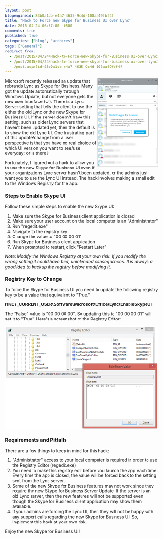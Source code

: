 ```yaml
---
layout: post
blogengineid: 83b0a1cb-e4a7-4635-9c4d-108aa49fbf4f
title: "Hack to Force new Skype for Business UI over Lync"
date: 2015-04-24 06:57:00 -0500
comments: true
published: true
categories: ["blog", "archives"]
tags: ["General"]
redirect_from: 
  - /post/2015/04/24/Hack-to-Force-new-Skype-for-Business-UI-over-Lync1
  - /post/2015/04/24/hack-to-force-new-skype-for-business-ui-over-lync1
  - /post.aspx?id=83b0a1cb-e4a7-4635-9c4d-108aa49fbf4f
---
```

<!-- more -->

<a style="float: right;" href="/images/posts/2015/04/SkypeForBusinessRestartPrompt.PNG" target="_blank"><img style="width: 200px;" src="/images/posts/2015/04/SkypeForBusinessRestartPrompt.PNG" alt="" /></a>Microsoft recently released an update that rebrands Lync as Skype for Business. Many got the update automatically through Windows Update, but not everyone gets the new user interface (UI). There is a Lync Server setting that tells the client to use the either the old Lync or the new Skype for Business UI. If the server doesn't have this setting, such as older Lync servers that haven't been updated yet, then the default is to show the old Lync UI. One frustrating part of this update/change from a user perspective is that you have no real choice of which UI version you want to see/use everyday; or is there?

Fortunately, I figured out a hack to allow you to use the new Skype for Business UI even if your organizations Lync server hasn't been updated, or the admins just want you to use the Lync UI instead. The hack involves making a small edit to the Windows Registry for the app.
<h3>Steps to Enable Skype UI</h3>

Follow these simple steps to enable the new Skype UI:
<ol>
<li>Make sure the Skype for Business client application is closed</li>
<li>Make sure your user account on the local computer is an "Administrator"</li>
<li>Run "regedit.exe"</li>
<li>Navigate to the registry key</li>
<li>Change the value to "00 00 00 01"</li>
<li>Run Skype for Business client application</li>
<li>When prompted to restart, click "Restart Later"</li>
</ol>

<em>Note: Modify the Windows Registry at your own risk. If you modify the wrong setting it could have bad, unintended consequences. It is always a good idea to backup the registry before modifying it.</em>
<h3>Registry Key to Change</h3>

To force the Skype for Business UI you need to update the following registry key to be a value that equivalent to "True."

**HKEY_CURRENT_USER\Software\Microsoft\Office\Lync\EnableSkypeUI**

The "False" value is "00 00 00 00". So updating this to "00 00 00 01" will set it to "True". Here's a screenshot of the Registry Editor:

<img src="/images/posts/2015/04/SkypeForBusinessRegistryHack.PNG" alt="" />
<h3> </h3>
<h3>Requirements and Pitfalls</h3>

There are a few things to keep in mind for this hack:
<ol>
<li>"Administrator" access to your local computer is required in order to use the Registry Editor (regedit.exe)</li>
<li>You need to make this registry edit before you launch the app each time. Every time the app is closed, the value will be forced back to the setting sent from the Lync server.</li>
<li>Some of the new Skype for Business features may not work since they require the new Skype for Business Server Update. If the server is an old Lync server, then the new features will not be supported even though the Skype for Business client application may show them available.</li>
<li>If your admins are forcing the Lync UI, then they will not be happy with any support calls regarding the new Skype for Business UI. So, implement this hack at your own risk.</li>
</ol>

Enjoy the new Skype for Business UI!
